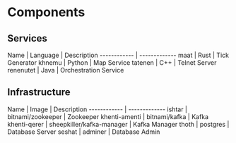 


# Components

## Services
Name | Language | Description
------------ | -------------
maat | Rust | Tick Generator
khnemu | Python | Map Service
tatenen | C++ | Telnet Server
renenutet | Java | Orchestration Service


## Infrastructure
Name | Image | Description
------------ | -------------
ishtar | bitnami/zookeeper | Zookeeper
khenti-amenti | bitnami/kafka | Kafka
khenti-qerer | sheepkiller/kafka-manager | Kafka Manager
thoth | postgres | Database Server
seshat | adminer | Database Admin
